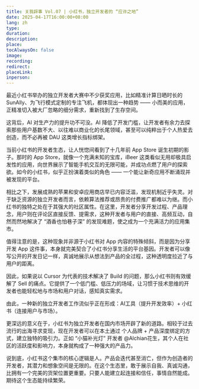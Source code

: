 ```yaml
---
title: 关我辟事 Vol.07 | 小红书，独立开发者的 “应许之地”
date: 2025-04-17T16:00:00+08:00
lang: zh
type:
duration:
description:
place:
tocAlwaysOn: false
image:
recording:
redirect:
placeLink:
inperson:
---
```


最近小红书举办的独立开发者大赛中不少获奖应用，比如精准计算日晒时长的 SunAlly、为飞行模式定制的专注飞机，都体现出一种趋势 —— 小而美的应用，正精准切入被大厂忽略的细分需求，重新找到了生存空间。

这背后，AI 对生产力的提升功不可没。AI 降低了开发门槛，让开发者有余力去探索那些用户基数不大、以往难以商业化的长尾领域，甚至可以纯粹出于个人热爱去创造，而不必再被 DAU 这类增长指标绑架。

当前小红书的开发者生态，让人恍惚间看到了十几年前 App Store 诞生初期的影子。那时的 App Store，就像一个充满未知的宝库，iBeer 这类看似无用却极具启发性的应用，向世界展示了智能手机交互的无限可能，并成功点燃了用户的探索欲。如今的小红书，似乎正扮演着类似的角色 —— 一个能让新奇应用不断涌现并被发现的平台。

相比之下，发展成熟的苹果和安卓应用商店早已内容泛滥，发现机制近乎失灵。对于缺乏资源的独立开发者而言，依赖算法推荐或昂贵的付费推广都难以为继。而小红书的独特之处在于其强大的社区属性。在这里，开发者分享开发过程、产品理念，用户则在评论区直接反馈、提需求，这种开发者与用户的直接、高频互动，自然而然地解决了 “酒香也怕巷子深” 的发现难题，使之成为一个充满活力的应用集市。

值得注意的是，这种现象并非源于小红书对 App 内容的特殊倾斜，而是因为分享开发 App 这件事，本身就完美契合了小红书分享生活的平台基因。开发者可以像写公开的开发日记一样，真诚地展示从想法到产品的全过程，这种透明度拉近了与用户的距离。

因此，如果说以 Cursor 为代表的技术解决了 Build 的问题，那么小红书则有效缓解了 Sell 的痛点。它提供了一个低门槛、低压力的场域，让习惯于技术思维的开发者也能轻松地与市场和用户对话，感知真实需求。

由此，一种新的独立开发者工作流似乎正在形成：AI工具（提升开发效率）+ 小红书（连接用户与市场）。

更深远的意义在于，小红书为独立开发者在国内市场开辟了新的道路。相较于过去流行的出海寻求变现，现在开发者可以在本土通过 个人品牌 + 产品深度绑定的方式，建立独特的吸引力。正如 “小猫补光灯” 开发者 @Alchian花生，其个人在社区的活跃度和影响力，本身就构成了一种强大的产品力。

说到底，小红书这个集市的核心逻辑是人。产品会迭代甚至消亡，但作为创造者的开发者，其潜力和想象空间是无限的。在这个生态里，敢于展示自我、真诚沟通，比拥有一个完美的货架位置更重要。只要人能建立起连接和信任，事情自然能成。期待这个生态能持续繁荣。
